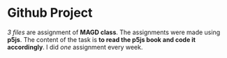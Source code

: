 # Github Project
_3 files_ are assignment of **MAGD class**.
The assignments were made using **p5js**. The content of the task is **to read the p5js book and code it accordingly**.
I did _one_ assignment every week.
